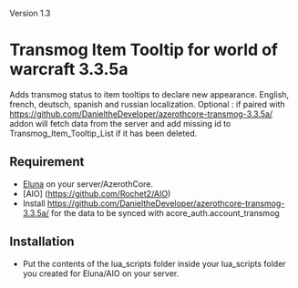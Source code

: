 Version 1.3

# Transmog Item Tooltip for world of warcraft 3.3.5a

Adds transmog status to item tooltips to declare new appearance. English, french, deutsch, spanish and russian localization.
Optional : if paired with https://github.com/DanieltheDeveloper/azerothcore-transmog-3.3.5a/ addon will fetch data from the server and add missing id to Transmog_Item_Tooltip_List if it has been deleted.

## Requirement

- [Eluna](https://github.com/azerothcore/mod-eluna) on your server/AzerothCore.
- [AIO] (https://github.com/Rochet2/AIO)
- Install https://github.com/DanieltheDeveloper/azerothcore-transmog-3.3.5a/ for the data to be synced with acore_auth.account_transmog

## Installation

- Put the contents of the lua_scripts folder inside your lua_scripts folder you created for Eluna/AIO on your server.